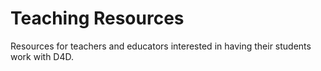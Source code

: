 # Teaching Resources

Resources for teachers and educators interested in having their students work with D4D.
